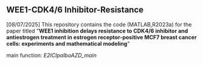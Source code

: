 ## WEE1-CDK4/6 Inhibitor-Resistance
[08/07/2025] This repository contains the code (MATLAB,R2023a) for the paper titled
"**WEE1 inhibition delays resistance to CDK4/6 inhibitor and antiestrogen treatment in estrogen receptor-positive MCF7 breast cancer cells: experiments and mathematical modeling**"

main function: *E2ICIpalboAZD_main*

